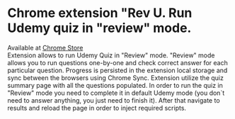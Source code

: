 # Chrome extension "Rev U. Run Udemy quiz in "review" mode.  
Available at [Chrome Store](https://chrome.google.com/webstore/detail/canvas-downloader-find-an/dgfcgcafnnbdpojemnkiiilnnghebgja)  
Extension allows to run Udemy Quiz in "Review" mode. "Review" mode allows you to run questions one-by-one and check correct answer for each particular question. Progress is persisted in the extension local storage and sync between the browsers using Chrome Sync. Extension utilize the quiz summary page with all the questions populated. In order to run the quiz in "Review" mode you need to complete it in default Udemy mode (you don`t need to answer anything, you just need to finish it). After that navigate to results and reload the page in order to inject required scripts. 

